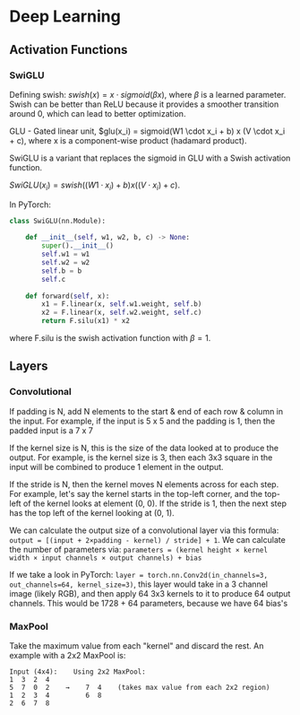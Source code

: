 # Deep Learning

## Activation Functions

### SwiGLU

Defining swish: $swish(x) = x \cdot sigmoid(\beta x)$, where $\beta$ is a learned parameter. Swish can be better than ReLU because it provides a smoother transition around 0, which can lead to better optimization.

GLU - Gated linear unit, $glu(x_i) = sigmoid(W1 \cdot x_i + b) x (V \cdot x_i + c), where x is a component-wise product (hadamard product).

SwiGLU is a variant that replaces the sigmoid in GLU with a Swish activation function.

$SwiGLU(x_i) = swish((W1 \cdot x_i) + b) x ((V \cdot x_i) + c)$.

In PyTorch:

```python
class SwiGLU(nn.Module):
    
    def __init__(self, w1, w2, b, c) -> None:
        super().__init__()
        self.w1 = w1
        self.w2 = w2
        self.b = b
        self.c
    
    def forward(self, x):
        x1 = F.linear(x, self.w1.weight, self.b)
        x2 = F.linear(x, self.w2.weight, self.c)
        return F.silu(x1) * x2
```
where F.silu is the swish activation function with $\beta = 1$.

## Layers

### Convolutional

If padding is N, add N elements to the start & end of each row & column in the input. For example, if the input is 5 x 5 and the padding is 1, then the padded input is a 7 x 7

If the kernel size is N, this is the size of the data looked at to produce the output. For example, is the kernel size is 3, then each 3x3 square in the input will be combined to produce 1 element in the output.

If the stride is N, then the kernel moves N elements across for each step. For example, let's say the kernel starts in the top-left corner, and the top-left of the kernel looks at element (0, 0). If the stride is 1, then the next step has the top left of the kernel looking at (0, 1).

We can calculate the output size of a convolutional layer via this formula: `output = [(input + 2×padding - kernel) / stride] + 1`. We can calculate the number of parameters via: `parameters = (kernel height × kernel width × input channels × output channels) + bias`

If we take a look in PyTorch: `layer = torch.nn.Conv2d(in_channels=3, out_channels=64, kernel_size=3)`, this layer would take in a 3 channel image (likely RGB), and then apply 64 3x3 kernels to it to produce 64 output channels. This would be 1728 + 64 parameters, because we have 64 bias's

### MaxPool

Take the maximum value from each "kernel" and discard the rest. An example with a 2x2 MaxPool is:

```
Input (4x4):    Using 2x2 MaxPool:
1  3  2  4         
5  7  0  2    →    7  4    (takes max value from each 2x2 region)
1  2  3  4         6  8
2  6  7  8
```

